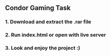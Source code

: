 ## Condor Gaming Task
### 1. Download and extract the .rar file
### 2. Run index.html or open with live server
### 3. Look and enjoy the project :)